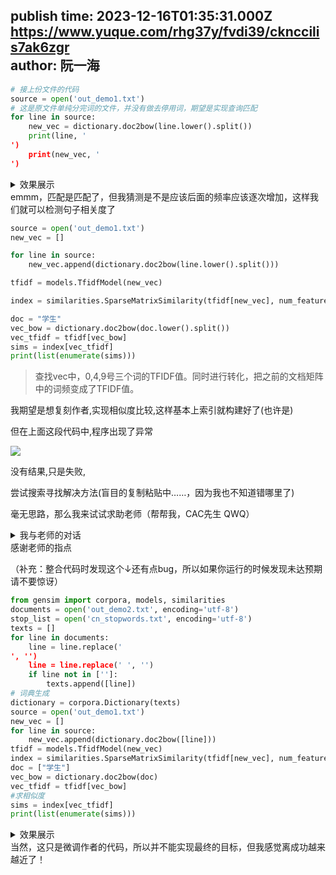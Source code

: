 publish time: 2023-12-16T01:35:31.000Z  
https://www.yuque.com/rhg37y/fvdi39/cknccilis7ak6zgr  
author: 阮一海  
---
```python
# 接上份文件的代码
source = open('out_demo1.txt')
# 这是原文件单纯分完词的文件，并没有做去停用词，期望是实现查询匹配
for line in source:
    new_vec = dictionary.doc2bow(line.lower().split())
    print(line, '
')
    print(new_vec, '
')
```

<details class="lake-collapse"><summary id="uc5714bbf"><span class="ne-text">效果展示</span></summary><p id="u7939e523" class="ne-p"><img src="https://cdn.nlark.com/yuque/0/2023/png/38709574/1702283825001-f0356aa8-a484-4a04-91ed-fe99e2dabe28.png" width="1229" id="uc3f4114e" class="ne-image"></p><div data-type="color1" class="ne-alert"><p id="u24e4d0c2" class="ne-p"><span class="ne-text" style="color: #601BDE">[(0, 1), (1, 1)] 代表</span></p><p id="ud6d33b9a" class="ne-p"><span class="ne-text" style="color: #601BDE">词典（dictionary）中第0个词，出现的频数为1（当前句子），</span></p></div></details>
emmm，匹配是匹配了，但我猜测是不是应该后面的频率应该逐次增加，这样我们就可以检测句子相关度了

```python
source = open('out_demo1.txt')
new_vec = []

for line in source:
    new_vec.append(dictionary.doc2bow(line.lower().split()))

tfidf = models.TfidfModel(new_vec)

index = similarities.SparseMatrixSimilarity(tfidf[new_vec], num_features=12)

doc = "学生"
vec_bow = dictionary.doc2bow(doc.lower().split())
vec_tfidf = tfidf[vec_bow]
sims = index[vec_tfidf]
print(list(enumerate(sims)))
```

> <font style="color:rgb(77, 77, 77);">查找vec中，0,4,9号三个词的TFIDF值。同时进行转化，把之前的文档矩阵中的词频变成了TFIDF值。</font>
>

我期望是想复刻作者,实现相似度比较,这样基本上索引就构建好了(也许是)

但在上面这段代码中,程序出现了异常

![](https://cdn.nlark.com/yuque/0/2023/png/38709574/1702286455878-fcaf3d3d-c83f-414d-a0a1-c67973909b9f.png)

没有结果,只是失败,

尝试搜索寻找解决方法(盲目的复制粘贴中……，因为我也不知道错哪里了)

毫无思路，那么我来试试求助老师（帮帮我，CAC先生 QWQ）

<details class="lake-collapse"><summary id="uf091e0fd"><span class="ne-text">我与老师的对话</span></summary><div data-type="color2" class="ne-alert"><p id="u1c0bfdb4" class="ne-p"><span class="ne-text">省流：把.lower().split()删去，这两个函数是针对英语的，对汉语使用在某些操作中内存会爆炸</span></p></div><p id="u72d43bcf" class="ne-p"><img src="https://cdn.nlark.com/yuque/0/2023/png/38709574/1702297637479-8f1f95bf-63d2-4332-af28-061311f70f72.png" width="1482" id="ud924381f" class="ne-image"></p><p id="ua38d268b" class="ne-p"><img src="https://cdn.nlark.com/yuque/0/2023/png/38709574/1702297650258-579d9f65-b1c8-43a3-963d-c0f360671aa8.png" width="1465" id="u00fc2a51" class="ne-image"></p><p id="u774e9ea8" class="ne-p"><img src="https://cdn.nlark.com/yuque/0/2023/png/38709574/1702297658658-303ca831-3410-4314-8be9-a2784d02ba9f.png" width="1448" id="u0ca1f296" class="ne-image"></p><p id="uf624addc" class="ne-p"><img src="https://cdn.nlark.com/yuque/0/2023/png/38709574/1702297676338-539f25ea-0a41-4ce2-8a8a-4481ce34b0d4.png" width="1460" id="ub5832080" class="ne-image"></p><p id="u1d2cb3bb" class="ne-p"><img src="https://cdn.nlark.com/yuque/0/2023/png/38709574/1702297686932-4390ada8-4559-4802-bdd4-e072fe278f9f.png" width="1467" id="ue081e543" class="ne-image"></p></details>
感谢老师的指点

（补充：整合代码时发现这个↓还有点bug，所以如果你运行的时候发现未达预期请不要惊讶）

```python
from gensim import corpora, models, similarities
documents = open('out_demo2.txt', encoding='utf-8')
stop_list = open('cn_stopwords.txt', encoding='utf-8')
texts = []
for line in documents:
    line = line.replace('
', '')
    line = line.replace(' ', '')
    if line not in ['']:
        texts.append([line])
# 词典生成
dictionary = corpora.Dictionary(texts)
source = open('out_demo1.txt')
new_vec = []
for line in source:
    new_vec.append(dictionary.doc2bow([line]))
tfidf = models.TfidfModel(new_vec)
index = similarities.SparseMatrixSimilarity(tfidf[new_vec], num_features=12)
doc = ["学生"]
vec_bow = dictionary.doc2bow(doc)
vec_tfidf = tfidf[vec_bow]
#求相似度
sims = index[vec_tfidf]
print(list(enumerate(sims)))
```

<details class="lake-collapse"><summary id="u3217029d"><span class="ne-text">效果展示</span></summary><p id="u1acdb39f" class="ne-p"><img src="https://cdn.nlark.com/yuque/0/2023/png/38709574/1702297827291-d1ec6c6c-9d9b-4aa1-98ea-8b96ad7e5142.png" width="835" id="u2ed2efaa" class="ne-image"></p><p id="u1f5e89d9" class="ne-p"><br></p><div data-type="warning" class="ne-alert"><p id="u883d9a66" class="ne-p"><span class="ne-text">（a，b）前者指词编号，后者指选定文本与词的相似度</span></p></div></details>
当然，这只是微调作者的代码，所以并不能实现最终的目标，但我感觉离成功越来越近了！


